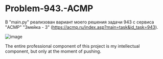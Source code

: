 # Problem-943.-ACMP
В "main.py" реализован вариант моего решения задачи 943 с сервиса "ACMP" "Змейка - 3" (https://acmp.ru/index.asp?main=task&id_task=943).

![image](https://user-images.githubusercontent.com/85695569/148796287-62ece9b9-141f-4fd9-9f94-a1ee7f9476ad.png)


The entire professional component of this project is my intellectual component, but only at the moment of pushing.
